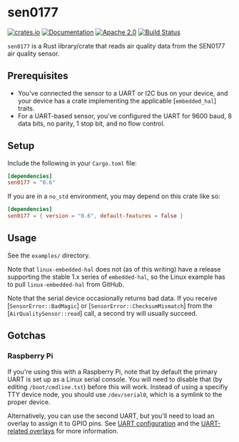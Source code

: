 # sen0177

[![crates.io][crates-shield]][crates-url]
[![Documentation][docs-shield]][docs-url]
[![Apache 2.0][license-shield]][license-url]
[![Build Status][build-shield]][build-url]

`sen0177` is a Rust library/crate that reads air quality data from the
SEN0177 air quality sensor.

## Prerequisites

* You've connected the sensor to a UART or I2C bus on your device, and
  your device has a crate implementing the applicable [`embedded_hal`]
  traits.
* For a UART-based sensor, you've configured the UART for 9600 baud, 8
  data bits, no parity, 1 stop bit, and no flow control.

## Setup

Include the following in your `Cargo.toml` file:

```toml
[dependencies]
sen0177 = "0.6"
```

If you are in a `no_std` environment, you may depend on this crate like so:

```toml
[dependencies]
sen0177 = { version = "0.6", default-features = false }
```

## Usage

See the `examples/` directory.

Note that `linux-embedded-hal` does not (as of this writing) have a
release supporting the stable 1.x series of `embedded-hal`, so the Linux
example has to pull `linux-embedded-hal` from GitHub.

Note that the serial device occasionally returns bad data.  If you
receive [`SensorError::BadMagic`] or [`SensorError::ChecksumMismatch`]
from the [`AirQualitySensor::read`] call, a second try will usually succeed.

## Gotchas

### Raspberry Pi

If you're using this with a Raspberry Pi, note that by default the
primary UART is set up as a Linux serial console.  You will need
to disable that (by editing `/boot/cmdline.txt`) before this will work.
Instead of using a specifiy TTY device node, you should use
`/dev/serial0`, which is a symlink to the proper device.

Alternatively, you can use the second UART, but you'll need to load an
overlay to assign it to GPIO pins.  See [UART
configuration](https://www.raspberrypi.org/documentation/configuration/uart.md)
and the [UART-related
overlays](https://www.raspberrypi.org/documentation/configuration/uart.md)
for more information.

[crates-shield]: https://img.shields.io/crates/v/sen0177.svg
[crates-url]: https://crates.io/crates/sen0177
[docs-shield]: https://docs.rs/sen0177/badge.svg
[docs-url]: https://docs.rs/sen0177
[license-shield]: https://img.shields.io/crates/l/sen0177.svg
[license-url]: https://github.com/kelnos/sen0177-rs/blob/maim/LICENSE
[build-shield]: https://img.shields.io/github/workflow/status/kelnos/sen0177-rs/CI
[build-url]: https://github.com/kelnos/sen0177-rs/actions

